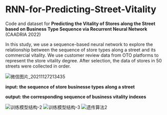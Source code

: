 # RNN-for-Predicting-Street-Vitality

Code and dataset for **Predicting the Vitality of Stores along the Street based on Business Type Sequence via Recurrent Neural Network** (CAADRIA 2022)


In this study, we use a sequence-based neural network to explore the relationship between the sequence of store types along a street and its commercial vitality. We use customer review data from OTO platforms to represent the store vitality degree. After selection, the data of stores in 50 streets were collected in order.  

![微信图片_20211127213435](https://user-images.githubusercontent.com/57033123/146216563-eadf7885-f2aa-4b64-b9ac-9fd7d3ddc016.jpg)


**input: the sequence of store businesse types along a street**

**output: the corresponding sequence of business vitality indexes**

![训练模型结构-2](https://user-images.githubusercontent.com/57033123/146216598-1a9c66e4-6dee-4f6c-b023-1af1465d6cce.jpg)
![训练模型结构-3](https://user-images.githubusercontent.com/57033123/146216604-65098baf-1091-4669-87c8-879939332b01.jpg)
![遗传算法2](https://user-images.githubusercontent.com/57033123/146216609-a236636e-81d7-48a2-be83-f364e4907dc6.png)

